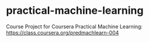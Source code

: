 practical-machine-learning
==========================

Course Project for Coursera Practical Machine Learning: https://class.coursera.org/predmachlearn-004
